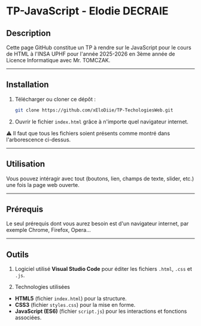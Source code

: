 # TP-JavaScript - Elodie DECRAIE

## Description
Cette page GitHub constitue un TP à rendre sur le JavaScript pour le cours de HTML à l'INSA UPHF pour l'année 2025-2026 en 3ème année de Licence Informatique avec Mr. TOMCZAK.

---

## Installation
1. Télécharger ou cloner ce dépôt :  
   ```bash
   git clone https://github.com/xEloDiie/TP-TechologiesWeb.git

2. Ouvrir le fichier `index.html` grâce à n'importe quel navigateur internet.
   
⚠️ Il faut que tous les fichiers soient présents comme montré dans l'arborescence ci-dessus.

---

## Utilisation
Vous pouvez intéragir avec tout (boutons, lien, champs de texte, slider, etc.) une fois la page web ouverte.

---

## Prérequis
Le seul prérequis dont vous aurez besoin est d'un navigateur internet, par exemple Chrome, Firefox, Opera...

---

## Outils
1. Logiciel utilisé
**Visual Studio Code** pour éditer les fichiers `.html`, `.css` et `.js`.

2. Technologies utilisées
- **HTML5** (fichier `index.html`) pour la structure.  
- **CSS3** (fichier `styles.css`) pour la mise en forme.  
- **JavaScript (ES6)** (fichier `script.js`) pour les interactions et fonctions associées.  
